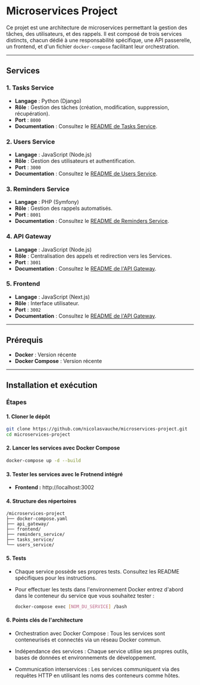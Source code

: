 # Microservices Project

Ce projet est une architecture de microservices permettant la gestion des tâches, des utilisateurs, et des rappels. Il
est composé de trois services distincts, chacun dédié à une responsabilité spécifique, une API passerelle, un frontend,
et d'un fichier `docker-compose` facilitant leur orchestration.

---

## Services

### 1. **Tasks Service**

- **Langage** : Python (Django)
- **Rôle** : Gestion des tâches (création, modification, suppression, récupération).
- **Port** : `8000`
- **Documentation** : Consultez le [README de Tasks Service](./tasks_service/README.md).

### 2. **Users Service**

- **Langage** : JavaScript (Node.js)
- **Rôle** : Gestion des utilisateurs et authentification.
- **Port** : `3000`
- **Documentation** : Consultez le [README de Users Service](./users_service/README.md).

### 3. **Reminders Service**

- **Langage** : PHP (Symfony)
- **Rôle** : Gestion des rappels automatisés.
- **Port** : `8001`
- **Documentation** : Consultez le [README de Reminders Service](./reminders_service/README.md).

### 4. **API Gateway**

- **Langage** : JavaScript (Node.js)
- **Rôle** : Centralisation des appels et redirection vers les Services.
- **Port** : `3001`
- **Documentation** : Consultez le [README de l'API Gateway](./api_gateway/README.md).

### 5. **Frontend**

- **Langage** : JavaScript (Next.js)
- **Rôle** : Interface utilisateur.
- **Port** : `3002`
- **Documentation** : Consultez le [README de l'API Gateway](./microservices_frontend/README.md).

---

## Prérequis

- **Docker** : Version récente
- **Docker Compose** : Version récente

---

## Installation et exécution

### Étapes

#### 1. **Cloner le dépôt**

   ```bash
   git clone https://github.com/nicolasvauche/microservices-project.git
   cd microservices-project
   ```

#### 2. **Lancer les services avec Docker Compose**

   ```bash
   docker-compose up -d --build
   ```

#### 3. **Tester les services avec le Frotnend intégré**

- **Frontend :** http://localhost:3002

#### 4. **Structure des répertoires**

   ```plaintext
   /microservices-project
   ├── docker-compose.yaml
   ├── api_gateway/
   ├── frontend/
   ├── reminders_service/
   ├── tasks_service/
   └── users_service/
   ```

#### 5. **Tests**

- Chaque service possède ses propres tests. Consultez les README spécifiques pour les instructions.

- Pour effectuer les tests dans l'environnement Docker entrez d'abord dans le conteneur du service que vous
  souhaitez tester :

  ```bash
  docker-compose exec [NOM_DU_SERVICE] /bash
  ```

#### 6. **Points clés de l'architecture**

- Orchestration avec Docker Compose : Tous les services sont conteneurisés et connectés via un réseau Docker commun.

- Indépendance des services : Chaque service utilise ses propres outils, bases de données et environnements de
  développement.

- Communication interservices : Les services communiquent via des requêtes HTTP en utilisant les noms des conteneurs
  comme hôtes.
